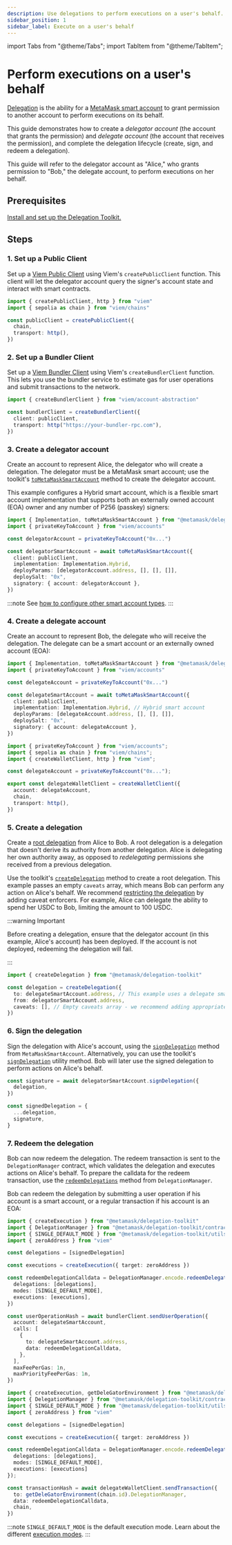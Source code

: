 ```yaml
---
description: Use delegations to perform executions on a user's behalf.
sidebar_position: 1
sidebar_label: Execute on a user's behalf
---
```


import Tabs from "@theme/Tabs"; 
import TabItem from "@theme/TabItem";

# Perform executions on a user's behalf

[Delegation](../../concepts/delegation/index.md) is the ability for a [MetaMask smart account](../../concepts/smart-accounts.md) to grant permission to another account to perform executions on its behalf.

This guide demonstrates how to create a *delegator account* (the account that grants the permission) and *delegate account* (the account that receives the permission), and complete the delegation lifecycle (create, sign, and redeem a delegation).

This guide will refer to the delegator account as "Alice," who grants permission to "Bob," the delegate account, to perform executions on her behalf.

## Prerequisites

[Install and set up the Delegation Toolkit.](../../get-started/install.md)

## Steps

### 1. Set up a Public Client

Set up a [Viem Public Client](https://viem.sh/docs/clients/public) using Viem's `createPublicClient` function. This client will let the delegator account query the signer's account state and interact with smart contracts.

```typescript
import { createPublicClient, http } from "viem"
import { sepolia as chain } from "viem/chains"

const publicClient = createPublicClient({
  chain,
  transport: http(),
})
```

### 2. Set up a Bundler Client

Set up a [Viem Bundler Client](https://viem.sh/account-abstraction/clients/bundler) using Viem's `createBundlerClient` function. This lets you use the bundler service to estimate gas for user operations and submit transactions to the network.

```typescript
import { createBundlerClient } from "viem/account-abstraction"

const bundlerClient = createBundlerClient({
  client: publicClient,
  transport: http("https://your-bundler-rpc.com"),
})
```

### 3. Create a delegator account

Create an account to represent Alice, the delegator who will create a delegation.
The delegator must be a MetaMask smart account; use the toolkit's [`toMetaMaskSmartAccount`](../../reference/api/smart-account.md#tometamasksmartaccount) method to create the delegator account.

This example configures a Hybrid smart account,
which is a flexible smart account implementation that supports both an externally owned account (EOA) owner and any number of P256 (passkey) signers:

```typescript
import { Implementation, toMetaMaskSmartAccount } from "@metamask/delegation-toolkit"
import { privateKeyToAccount } from "viem/accounts"

const delegatorAccount = privateKeyToAccount("0x...")

const delegatorSmartAccount = await toMetaMaskSmartAccount({
  client: publicClient,
  implementation: Implementation.Hybrid,
  deployParams: [delegatorAccount.address, [], [], []],
  deploySalt: "0x",
  signatory: { account: delegatorAccount },
})
```

:::note
See [how to configure other smart account types](../smart-accounts/create-smart-account.md).
:::

### 4. Create a delegate account

Create an account to represent Bob, the delegate who will receive the delegation. The delegate can be a smart account or an externally owned account (EOA):

<Tabs>
<TabItem value="Smart account">

```typescript
import { Implementation, toMetaMaskSmartAccount } from "@metamask/delegation-toolkit"
import { privateKeyToAccount } from "viem/accounts"

const delegateAccount = privateKeyToAccount("0x...")

const delegateSmartAccount = await toMetaMaskSmartAccount({
  client: publicClient,
  implementation: Implementation.Hybrid, // Hybrid smart account
  deployParams: [delegateAccount.address, [], [], []],
  deploySalt: "0x",
  signatory: { account: delegateAccount },
})
```

</TabItem>
<TabItem value="EOA">

```typescript
import { privateKeyToAccount } from "viem/accounts";
import { sepolia as chain } from "viem/chains";
import { createWalletClient, http } from "viem";

const delegateAccount = privateKeyToAccount("0x...");

export const delegateWalletClient = createWalletClient({
  account: delegateAccount,
  chain,
  transport: http(),
})
```

</TabItem>
</Tabs>

### 5. Create a delegation

Create a [root delegation](../../concepts/delegation/index.md#delegation-types) from Alice to Bob.
A root delegation is a delegation that doesn't derive its authority from another delegation.
Alice is delegating her own authority away, as opposed to *redelegating* permissions she received from a previous delegation.

Use the toolkit's [`createDelegation`](../../reference/api/delegation.md#createdelegation) method to create a root delegation.
This example passes an empty `caveats` array, which means Bob can perform any action on Alice's behalf. We recommend [restricting the delegation](restrict-delegation.md) by adding caveat enforcers.
For example, Alice can delegate the ability to spend her USDC to Bob, limiting the amount to 100 USDC.

:::warning Important

Before creating a delegation, ensure that the delegator account (in this example, Alice's account) has been deployed. If the account is not deployed, redeeming the delegation will fail.

:::

```typescript
import { createDelegation } from "@metamask/delegation-toolkit"

const delegation = createDelegation({
  to: delegateSmartAccount.address, // This example uses a delegate smart account
  from: delegatorSmartAccount.address,
  caveats: [], // Empty caveats array - we recommend adding appropriate restrictions.
})
```

### 6. Sign the delegation

Sign the delegation with Alice's account, using the [`signDelegation`](../../reference/api/smart-account.md#signdelegation) method from `MetaMaskSmartAccount`. Alternatively, you can use the toolkit's [`signDelegation`](../../reference/api/delegation.md#signdelegation) utility method. Bob will later use the signed delegation to perform actions on Alice's behalf.

```typescript
const signature = await delegatorSmartAccount.signDelegation({
  delegation,
})

const signedDelegation = {
  ...delegation,
  signature,
}
```

### 7. Redeem the delegation

Bob can now redeem the delegation. The redeem transaction is sent to the `DelegationManager` contract, which validates the delegation and executes actions on Alice's behalf.
To prepare the calldata for the redeem transaction, use the [`redeemDelegations`](../../reference/api/delegation.md#redeemdelegations) method from `DelegationManager`.

Bob can redeem the delegation by submitting a user operation if his account is a smart account, or a regular transaction if his account is an EOA:

<Tabs>
<TabItem value="Redeem with a smart account">

```typescript
import { createExecution } from "@metamask/delegation-toolkit"
import { DelegationManager } from "@metamask/delegation-toolkit/contracts"
import { SINGLE_DEFAULT_MODE } from "@metamask/delegation-toolkit/utils"
import { zeroAddress } from "viem"

const delegations = [signedDelegation]

const executions = createExecution({ target: zeroAddress })

const redeemDelegationCalldata = DelegationManager.encode.redeemDelegations({
  delegations: [delegations],
  modes: [SINGLE_DEFAULT_MODE],
  executions: [executions],
})

const userOperationHash = await bundlerClient.sendUserOperation({
  account: delegateSmartAccount,
  calls: [
    {
      to: delegateSmartAccount.address,
      data: redeemDelegationCalldata,
    },
  ],
  maxFeePerGas: 1n,
  maxPriorityFeePerGas: 1n,
})
```

</TabItem>
<TabItem value="Redeem with an EOA">

```typescript
import { createExecution, getDeleGatorEnvironment } from "@metamask/delegation-toolkit"
import { DelegationManager } from "@metamask/delegation-toolkit/contracts"
import { SINGLE_DEFAULT_MODE } from "@metamask/delegation-toolkit/utils"
import { zeroAddress } from "viem"

const delegations = [signedDelegation]

const executions = createExecution({ target: zeroAddress })

const redeemDelegationCalldata = DelegationManager.encode.redeemDelegations({
  delegations: [delegations],
  modes: [SINGLE_DEFAULT_MODE],
  executions: [executions]
});

const transactionHash = await delegateWalletClient.sendTransaction({
  to: getDeleGatorEnvironment(chain.id).DelegationManager,
  data: redeemDelegationCalldata,
  chain,
})
```

</TabItem>
</Tabs>

:::note
`SINGLE_DEFAULT_MODE` is the default execution mode.
Learn about the different [execution modes](../../concepts/delegation/index.md#execution-modes).
:::
